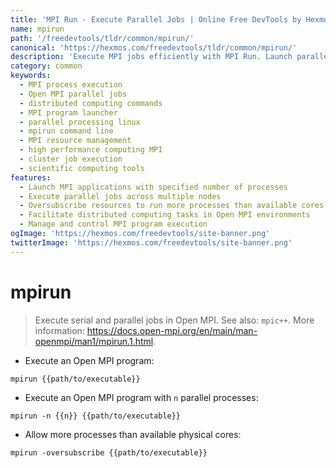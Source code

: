 ```yaml
---
title: 'MPI Run - Execute Parallel Jobs | Online Free DevTools by Hexmos'
name: mpirun
path: '/freedevtools/tldr/common/mpirun/'
canonical: 'https://hexmos.com/freedevtools/tldr/common/mpirun/'
description: 'Execute MPI jobs efficiently with MPI Run. Launch parallel processes and manage resources for distributed computing applications. Free online tool, no registration required.'
category: common
keywords:
  - MPI process execution
  - Open MPI parallel jobs
  - distributed computing commands
  - MPI program launcher
  - parallel processing linux
  - mpirun command line
  - MPI resource management
  - high performance computing MPI
  - cluster job execution
  - scientific computing tools
features:
  - Launch MPI applications with specified number of processes
  - Execute parallel jobs across multiple nodes
  - Oversubscribe resources to run more processes than available cores
  - Facilitate distributed computing tasks in Open MPI environments
  - Manage and control MPI program execution
ogImage: 'https://hexmos.com/freedevtools/site-banner.png'
twitterImage: 'https://hexmos.com/freedevtools/site-banner.png'
---
```


# mpirun

> Execute serial and parallel jobs in Open MPI.
> See also: `mpic++`.
> More information: <https://docs.open-mpi.org/en/main/man-openmpi/man1/mpirun.1.html>.

- Execute an Open MPI program:

`mpirun {{path/to/executable}}`

- Execute an Open MPI program with `n` parallel processes:

`mpirun -n {{n}} {{path/to/executable}}`

- Allow more processes than available physical cores:

`mpirun -oversubscribe {{path/to/executable}}`
